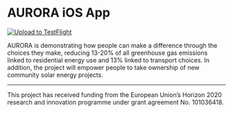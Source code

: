 # AURORA iOS App

[![Upload to TestFlight](https://github.com/AURORA-H2020/AURORA-iOS/actions/workflows/upload_to_test_flight.yml/badge.svg)](https://github.com/AURORA-H2020/AURORA-iOS/actions/workflows/upload_to_test_flight.yml)

AURORA is demonstrating how people can make a difference through the choices they make, reducing 13-20% of all greenhouse gas emissions linked to residential energy use and 13% linked to transport choices. In addition, the project will empower people to take ownership of new community solar energy projects.

---

This project has received funding from the European Union’s Horizon 2020 research and innovation programme under grant agreement No. 101036418.
